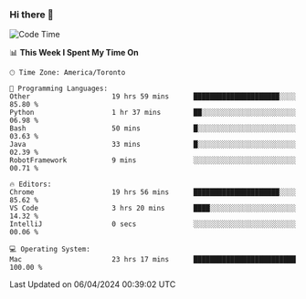 ### Hi there 👋


<!--START_SECTION:waka-->
![Code Time](http://img.shields.io/badge/Code%20Time-1%2C834%20hrs%2035%20mins-blue)

📊 **This Week I Spent My Time On** 

```text
🕑︎ Time Zone: America/Toronto

💬 Programming Languages: 
Other                    19 hrs 59 mins      █████████████████████░░░░   85.80 % 
Python                   1 hr 37 mins        ██░░░░░░░░░░░░░░░░░░░░░░░   06.98 % 
Bash                     50 mins             █░░░░░░░░░░░░░░░░░░░░░░░░   03.63 % 
Java                     33 mins             █░░░░░░░░░░░░░░░░░░░░░░░░   02.39 % 
RobotFramework           9 mins              ░░░░░░░░░░░░░░░░░░░░░░░░░   00.71 % 

🔥 Editors: 
Chrome                   19 hrs 56 mins      █████████████████████░░░░   85.62 % 
VS Code                  3 hrs 20 mins       ████░░░░░░░░░░░░░░░░░░░░░   14.32 % 
IntelliJ                 0 secs              ░░░░░░░░░░░░░░░░░░░░░░░░░   00.06 % 

💻 Operating System: 
Mac                      23 hrs 17 mins      █████████████████████████   100.00 % 
```


 Last Updated on 06/04/2024 00:39:02 UTC
<!--END_SECTION:waka-->

<!--
**SillyPasty/SillyPasty** is a ✨ _special_ ✨ repository because its `README.md` (this file) appears on your GitHub profile.

Here are some ideas to get you started:

- 🔭 I’m currently working on ...
- 🌱 I’m currently learning ...
- 👯 I’m looking to collaborate on ...
- 🤔 I’m looking for help with ...
- 💬 Ask me about ...
- 📫 How to reach me: ...
- 😄 Pronouns: ...
- ⚡ Fun fact: ...
-->


